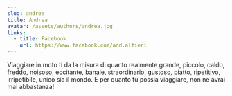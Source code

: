 ```yaml
---
slug: andrea
title: Andrea
avatar: /assets/authors/andrea.jpg
links:
  - title: Facebook
    url: https://www.facebook.com/and.alfieri
---
```


Viaggiare in moto ti da la misura di quanto realmente grande, piccolo, caldo, freddo, noisoso, eccitante, banale, straordinario, gustoso, piatto, ripetitivo, irripetibile, unico sia il mondo. E per quanto tu possia viaggiare, non ne avrai mai abbastanza!
